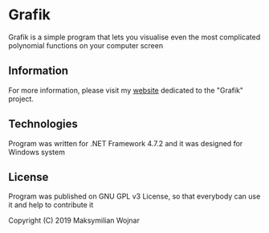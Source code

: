 # Grafik
Grafik is a simple program that lets you visualise even the most complicated polynomial functions on your computer screen

## Information

For more information, please visit my [website](https://github.com/m-wojnar/Grafik/tree/master/Website) dedicated to the "Grafik" project.

## Technologies

Program was written for .NET Framework 4.7.2 and it was designed for Windows system

## License

Program was published on GNU GPL v3 License, so that everybody can use it and help to contribute it

Copyright (C) 2019 Maksymilian Wojnar
